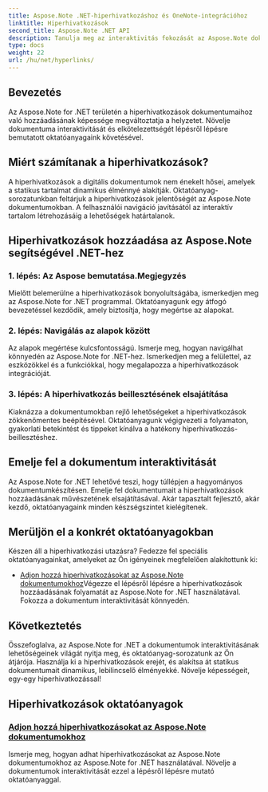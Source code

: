 ```yaml
---
title: Aspose.Note .NET-hiperhivatkozáshoz és OneNote-integrációhoz
linktitle: Hiperhivatkozások
second_title: Aspose.Note .NET API
description: Tanulja meg az interaktivitás fokozását az Aspose.Note dokumentumokban! Fedezze fel az oktatóanyagokat a hiperhivatkozások hozzáadásával kapcsolatban az Aspose.Note for .NET segítségével, amely fokozza a dokumentum elköteleződését.
type: docs
weight: 22
url: /hu/net/hyperlinks/
---
```

## Bevezetés

Az Aspose.Note for .NET területén a hiperhivatkozások dokumentumaihoz való hozzáadásának képessége megváltoztatja a helyzetet. Növelje dokumentuma interaktivitását és elkötelezettségét lépésről lépésre bemutatott oktatóanyagaink követésével.

## Miért számítanak a hiperhivatkozások?

A hiperhivatkozások a digitális dokumentumok nem énekelt hősei, amelyek a statikus tartalmat dinamikus élménnyé alakítják. Oktatóanyag-sorozatunkban feltárjuk a hiperhivatkozások jelentőségét az Aspose.Note dokumentumokban. A felhasználói navigáció javításától az interaktív tartalom létrehozásáig a lehetőségek határtalanok.

## Hiperhivatkozások hozzáadása az Aspose.Note segítségével .NET-hez

### 1. lépés: Az Aspose bemutatása.Megjegyzés

Mielőtt belemerülne a hiperhivatkozások bonyolultságába, ismerkedjen meg az Aspose.Note for .NET programmal. Oktatóanyagunk egy átfogó bevezetéssel kezdődik, amely biztosítja, hogy megértse az alapokat.

### 2. lépés: Navigálás az alapok között

Az alapok megértése kulcsfontosságú. Ismerje meg, hogyan navigálhat könnyedén az Aspose.Note for .NET-hez. Ismerkedjen meg a felülettel, az eszközökkel és a funkciókkal, hogy megalapozza a hiperhivatkozások integrációját.

### 3. lépés: A hiperhivatkozás beillesztésének elsajátítása

Kiaknázza a dokumentumokban rejlő lehetőségeket a hiperhivatkozások zökkenőmentes beépítésével. Oktatóanyagunk végigvezeti a folyamaton, gyakorlati betekintést és tippeket kínálva a hatékony hiperhivatkozás-beillesztéshez.

## Emelje fel a dokumentum interaktivitását

Az Aspose.Note for .NET lehetővé teszi, hogy túllépjen a hagyományos dokumentumkészítésen. Emelje fel dokumentumait a hiperhivatkozások hozzáadásának művészetének elsajátításával. Akár tapasztalt fejlesztő, akár kezdő, oktatóanyagaink minden készségszintet kielégítenek.

## Merüljön el a konkrét oktatóanyagokban

Készen áll a hiperhivatkozási utazásra? Fedezze fel speciális oktatóanyagainkat, amelyeket az Ön igényeinek megfelelően alakítottunk ki:

- [Adjon hozzá hiperhivatkozásokat az Aspose.Note dokumentumokhoz](./add-hyperlinks/)Végezze el lépésről lépésre a hiperhivatkozások hozzáadásának folyamatát az Aspose.Note for .NET használatával. Fokozza a dokumentum interaktivitását könnyedén.

## Következtetés

Összefoglalva, az Aspose.Note for .NET a dokumentumok interaktivitásának lehetőségeinek világát nyitja meg, és oktatóanyag-sorozatunk az Ön átjárója. Használja ki a hiperhivatkozások erejét, és alakítsa át statikus dokumentumait dinamikus, lebilincselő élményekké. Növelje képességeit, egy-egy hiperhivatkozással!
## Hiperhivatkozások oktatóanyagok
### [Adjon hozzá hiperhivatkozásokat az Aspose.Note dokumentumokhoz](./add-hyperlinks/)
Ismerje meg, hogyan adhat hiperhivatkozásokat az Aspose.Note dokumentumokhoz az Aspose.Note for .NET használatával. Növelje a dokumentumok interaktivitását ezzel a lépésről lépésre mutató oktatóanyaggal.